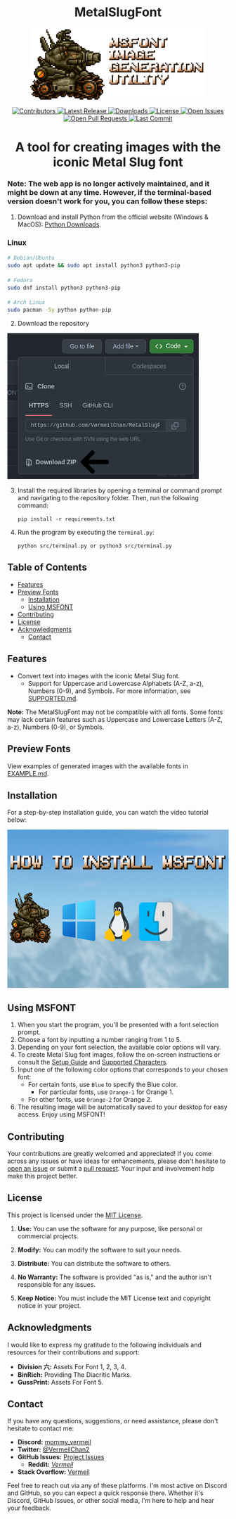 <div style="text-align:center;">
  <h1 style="font-size:2em;">MetalSlugFont</h1>
</div>

<p align="center">
  <a href="https://github.com/VermeilChan/MetalSlugFont">
    <img src="Assets/MARKDOWN/README/Sv-002-Logo.png" width="400" alt="MSFONT logo">
  </a>
</p>

<p align="center">
  <a href="https://github.com/VermeilChan/MetalSlugFont/graphs/contributors" target="_blank">
    <img alt="Contributors" src="https://img.shields.io/github/contributors/VermeilChan/MetalSlugFont.svg?color=blue" />
  </a>
  <a href="https://github.com/VermeilChan/MetalSlugFont/releases" target="_blank">
    <img alt="Latest Release" src="https://img.shields.io/github/release/VermeilChan/MetalSlugFont.svg?color=green" />
  </a>
  <a href="https://github.com/VermeilChan/MetalSlugFont/releases" target="_blank">
    <img alt="Downloads" src="https://img.shields.io/github/downloads/VermeilChan/MetalSlugFont/total.svg?color=orange" />
  </a>
  <a href="https://github.com/VermeilChan/MetalSlugFont/blob/experimental/LICENSE" target="_blank">
    <img alt="License" src="https://img.shields.io/github/license/VermeilChan/MetalSlugFont.svg?color=purple" />
  </a>
  <a href="https://github.com/VermeilChan/MetalSlugFont/issues" target="_blank">
    <img alt="Open Issues" src="https://img.shields.io/github/issues/VermeilChan/MetalSlugFont.svg?color=red" />
  </a>
  <a href="https://github.com/VermeilChan/MetalSlugFont/pulls" target="_blank">
    <img alt="Open Pull Requests" src="https://img.shields.io/github/issues-pr/VermeilChan/MetalSlugFont.svg?color=yellow" />
  </a>
  <a href="https://github.com/VermeilChan/MetalSlugFont/commits/experimental" target="_blank">
    <img alt="Last Commit" src="https://img.shields.io/github/last-commit/VermeilChan/MetalSlugFont.svg?color=green" />
  </a>
</p>

<div style="text-align:center;">
  <h1 style="font-size:2em;">A tool for creating images with the iconic Metal Slug font</h1>
</div>

### **Note:** The web app is no longer actively maintained, and it might be down at any time. However, if the terminal-based version doesn't work for you, you can follow these steps:

1. Download and install Python from the official website (Windows & MacOS): [Python Downloads](https://www.python.org/downloads/).

### Linux

```bash
# Debian/Ubuntu
sudo apt update && sudo apt install python3 python3-pip

# Fedora
sudo dnf install python3 python3-pip

# Arch Linux
sudo pacman -Sy python python-pip
```

2. Download the repository

![Repo Download](Assets/MARKDOWN/README/REPO-DOWNLOAD.png)

3. Install the required libraries by opening a terminal or command prompt and navigating to the repository folder. Then, run the following command:

   ```
   pip install -r requirements.txt
   ```

4. Run the program by executing the `terminal.py`:
   
   ```
   python src/terminal.py or python3 src/terminal.py
   ```

## Table of Contents
- [Features](#features)
- [Preview Fonts](#preview-fonts)
  - [Installation](#installation)
  - [Using MSFONT](#using-msfont)
- [Contributing](#contributing)
- [License](#license)
- [Acknowledgments](#acknowledgments)
  - [Contact](#contact)

## Features
- Convert text into images with the iconic Metal Slug font.
  - Support for Uppercase and Lowercase Alphabets (A-Z, a-z), Numbers (0-9), and Symbols.
  For more information, see [SUPPORTED.md](SUPPORTED.md).

**Note:** The MetalSlugFont may not be compatible with all fonts. Some fonts may lack certain features such as Uppercase and Lowercase Letters (A-Z, a-z), Numbers (0-9), or Symbols.

## Preview Fonts
View examples of generated images with the available fonts in [EXAMPLE.md](EXAMPLE.md).

## Installation

For a step-by-step installation guide, you can watch the video tutorial below:

<a href="https://clipchamp.com/watch/Ifs1Azs3ISZ/embed" target="_blank">
 <img src="Assets/MARKDOWN/README/GUIDE.png" alt="Watch the video" width="640" height="360"/>
</a>

## Using MSFONT

1. When you start the program, you'll be presented with a font selection prompt.
2. Choose a font by inputting a number ranging from 1 to 5.
3. Depending on your font selection, the available color options will vary.
4. To create Metal Slug font images, follow the on-screen instructions or consult the [Setup Guide](GUIDE.md) and [Supported Characters](SUPPORTED.md).
5. Input one of the following color options that corresponds to your chosen font:
   - For certain fonts, use `Blue` to specify the Blue color.
     - For particular fonts, use `Orange-1` for Orange 1.
   - For other fonts, use `Orange-2` for Orange 2.
6. The resulting image will be automatically saved to your desktop for easy access. Enjoy using MSFONT!

## Contributing

Your contributions are greatly welcomed and appreciated! If you come across any issues or have ideas for enhancements, please don't hesitate to [open an issue](https://github.com/VermeilChan/MetalSlugFont/issues) or submit a [pull request](https://github.com/VermeilChan/MetalSlugFont/pulls). Your input and involvement help make this project better.

## License
This project is licensed under the [MIT License](LICENSE).

1. **Use:** You can use the software for any purpose, like personal or commercial projects.

2. **Modify:** You can modify the software to suit your needs.

3. **Distribute:** You can distribute the software to others.

4. **No Warranty:** The software is provided "as is," and the author isn't responsible for any issues.

5. **Keep Notice:** You must include the MIT License text and copyright notice in your project.

## Acknowledgments

I would like to express my gratitude to the following individuals and resources for their contributions and support:

- **Division 六:** Assets For Font 1, 2, 3, 4.
- **BinRich:** Providing The Diacritic Marks.
- **GussPrint:** Assets For Font 5.

## Contact
If you have any questions, suggestions, or need assistance, please don't hesitate to contact me:

- **Discord:** [mommy_vermeil](https://discord.com/users/857841811736100925)
- **Twitter:** [@VermeilChan2](https://twitter.com/VermeilChan2)
- **GitHub Issues:** [Project Issues](https://github.com/VermeilChan/MetalSlugFont/issues)
  - **Reddit:** [_Vermeil_](https://www.reddit.com/user/_Vermeil_)
- **Stack Overflow:** [Vermeil](https://stackoverflow.com/users/20787000/vermeil)

Feel free to reach out via any of these platforms. I'm most active on Discord and GitHub, so you can expect a quick response there. Whether it's Discord, GitHub Issues, or other social media, I'm here to help and hear your feedback.

